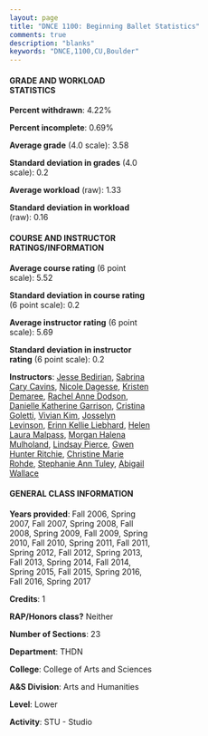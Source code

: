 ```yaml
---
layout: page
title: "DNCE 1100: Beginning Ballet Statistics"
comments: true
description: "blanks"
keywords: "DNCE,1100,CU,Boulder"
---
```

<head>
<script src="https://ajax.googleapis.com/ajax/libs/jquery/2.1.3/jquery.min.js"></script>
<script src="https://dl.dropboxusercontent.com/s/pc42nxpaw1ea4o9/highcharts.js?dl=0"></script>
<!-- <script src="../assets/js/highcharts.js"></script> -->
<style type="text/css">@font-face {
	font-family: "Bebas Neue";
	src: url(https://www.filehosting.org/file/details/544349/BebasNeue Regular.otf) format("opentype");
	}
	h1.Bebas { 
		font-family: "Bebas Neue", Verdana, Tahoma;
	}
</style>
</head>
<body>
	<div id="container" style="float: right; width: 45%; height: 88%; margin-left: 2.5%; margin-right: 2.5%;"></div>
	<script language="JavaScript">
		$(document).ready(function() {
		var chart = {type: 'column'};
		var title = {text: 'Grade Distribution'};
		var xAxis = {categories: ['A','B','C','D','F'],crosshair: true};
		var yAxis = {min: 0,title: {text: 'Percentage'}};
		var tooltip = {headerFormat: '<center><b><span style="font-size:20px">{point.key}</span></b></center>',
		               pointFormat: '<td style="padding:0"><b>{point.y:.1f}%</b></td>',
		               footerFormat: '</table>',shared: true,useHTML: true};
		var plotOptions = {column: {pointPadding: 0.0,borderWidth: 0}};  
		var credits = {enabled: false};var series= [{name: 'Percent',data: [76.08,17.04,2.38,1.53,2.96,]}];
		var json = {};
		json.chart = chart;
		json.title = title;
		json.tooltip = tooltip;
		json.xAxis = xAxis;
		json.yAxis = yAxis;  
		json.series = series;
		json.plotOptions = plotOptions;  
		json.credits = credits;
		$('#container').highcharts(json);
	});
	</script>
</body>
			   
#### GRADE AND WORKLOAD STATISTICS

**Percent withdrawn**: 4.22%

**Percent incomplete**: 0.69%

**Average grade** (4.0 scale): 3.58

**Standard deviation in grades** (4.0 scale): 0.2

**Average workload** (raw): 1.33

**Standard deviation in workload** (raw): 0.16

#### COURSE AND INSTRUCTOR RATINGS/INFORMATION

**Average course rating** (6 point scale): 5.52

**Standard deviation in course rating** (6 point scale): 0.2

**Average instructor rating** (6 point scale): 5.69

**Standard deviation in instructor rating** (6 point scale): 0.2

**Instructors**: <a href='../../instructors/Jesse_Bedirian'>Jesse Bedirian</a>, <a href='../../instructors/Sabrina_Cary_Cavins'>Sabrina Cary Cavins</a>, <a href='../../instructors/Nicole_Dagesse'>Nicole Dagesse</a>, <a href='../../instructors/Kristen_Demaree'>Kristen Demaree</a>, <a href='../../instructors/Rachel_Anne_Dodson'>Rachel Anne Dodson</a>, <a href='../../instructors/Danielle_Katherine_Garrison'>Danielle Katherine Garrison</a>, <a href='../../instructors/Cristina_Goletti'>Cristina Goletti</a>, <a href='../../instructors/Vivian_Kim'>Vivian Kim</a>, <a href='../../instructors/Josselyn_Levinson'>Josselyn Levinson</a>, <a href='../../instructors/Erinn_Kellie_Liebhard'>Erinn Kellie Liebhard</a>, <a href='../../instructors/Helen_Laura_Malpass'>Helen Laura Malpass</a>, <a href='../../instructors/Morgan_Halena_Mulholand'>Morgan Halena Mulholand</a>, <a href='../../instructors/Lindsay_Pierce'>Lindsay Pierce</a>, <a href='../../instructors/Gwen_Hunter_Ritchie'>Gwen Hunter Ritchie</a>, <a href='../../instructors/Christine_Marie_Rohde'>Christine Marie Rohde</a>, <a href='../../instructors/Stephanie_Ann_Tuley'>Stephanie Ann Tuley</a>, <a href='../../instructors/Abigail_Wallace'>Abigail Wallace</a>

#### GENERAL CLASS INFORMATION

**Years provided**: Fall 2006, Spring 2007, Fall 2007, Spring 2008, Fall 2008, Spring 2009, Fall 2009, Spring 2010, Fall 2010, Spring 2011, Fall 2011, Spring 2012, Fall 2012, Spring 2013, Fall 2013, Spring 2014, Fall 2014, Spring 2015, Fall 2015, Spring 2016, Fall 2016, Spring 2017

**Credits**: 1

**RAP/Honors class?** Neither

**Number of Sections**: 23

**Department**: THDN

**College**: College of Arts and Sciences

**A&S Division**: Arts and Humanities

**Level**: Lower

**Activity**: STU - Studio
